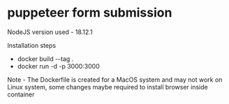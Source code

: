 # puppeteer form submission
NodeJS version used - 18.12.1

Installation steps
- docker build --tag <tag-name> .
- docker run -d -p 3000:3000 <tag-name>

Note - The Dockerfile is created for a MacOS system and may not work on Linux system, some changes maybe required to install browser inside container
